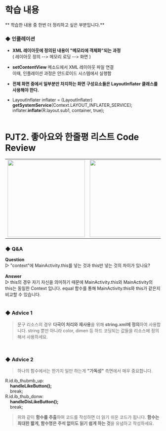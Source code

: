 # 학습 내용<br> 
** 학습한 내용 중 한번 더 정리하고 싶은 부분입니다.**<br>

### ◆ 인플레이션
+ <b>XML 레이아웃에 정의된 내용이 "메모리에 객체화"되는 과정</b><br>
( 레이아웃 정의  -->  메모리 로딩 -->  화면 )

+ <b>setContentView</b> 메소드에서 XML 레이아웃 파일 연결<br>
이때, 인플레이션 과정은 안드로이드 시스템에서 실행함

+ <b>전체 화면 중에서 일부분만 차지하는 화면 구성요소들은 LayoutInflater 클래스를 사용해야 한다.</b>

+ LayoutInflater inflater = (LayoutInflater) <b>getSystemService</b>(Context.LAYOUT_INFLATER_SERVICE);<br>
inflater.<b>inflate</b>(R.layout.sub1, container, true);
<br><br>

# PJT2. 좋아요와 한줄평 리스트 Code Review
<table>
  <tr><td><img src="https://user-images.githubusercontent.com/25261296/61945965-4e219380-afdc-11e9-9fb3-b50ee8c74929.png" width="250"></td>
      <td><img src="https://user-images.githubusercontent.com/25261296/61956662-9484eb80-aff8-11e9-8ae8-21225cdfe825.png" width="250"></td>
      <td><img src="https://user-images.githubusercontent.com/25261296/61946054-87f29a00-afdc-11e9-8715-0c820a5fbdfa.png" width="250"></td></tr>
</table>

### ◆ Q&A
<b>Question</b><br>
▷ "context"에 MainActivity.this를 넣는 것과 this만 넣는 것의 차이가 있나요?<br><br>
<b>Answer</b><br>
▷ this의 경우 자기 자신을 의미하기 때문에 MainActivity.this와 MainActivity의 this는 동일한 Context 입니다. equal 함수를 통해 MainActivity.this와 this가 같은지 비교할 수 있습니다.
<br><br>

### ◆ Advice 1
> 문구 리소스의 경우 <b>다국어 처리와 재사용</b>을 위해 <b>string.xml에 정의</b>하여 사용합니다. string 뿐만 아니라 color, dimen 등 하드 코딩되는 값들을 리소스에 정의해서 사용하세요.
<br>

### ◆ Advice 2
> 하나의 함수에서는 한가지 일만 하는게 <b>"가독성"</b> 측면에서 매우 중요합니다. 

R.id.ib_thubmb_up:<br>
   &nbsp;&nbsp;&nbsp;&nbsp;<b>handleLikeButton();</b><br>
   &nbsp;&nbsp;&nbsp;&nbsp;break;<br>
R.id.ib_thub_donw:<br>
   &nbsp;&nbsp;&nbsp;&nbsp;<b>handleDisLikeButton();</b><br>
   &nbsp;&nbsp;&nbsp;&nbsp;break;
> 위와 같이 <b>함수를 추출</b>하여 코드를 작성하면 더 읽기 쉬운 코드가 됩니다. <b>함수는 최대한 짧게, 함수명은 주석 없이도 읽기 쉽게 하는 것</b>을 유념하고 작성하세요.
